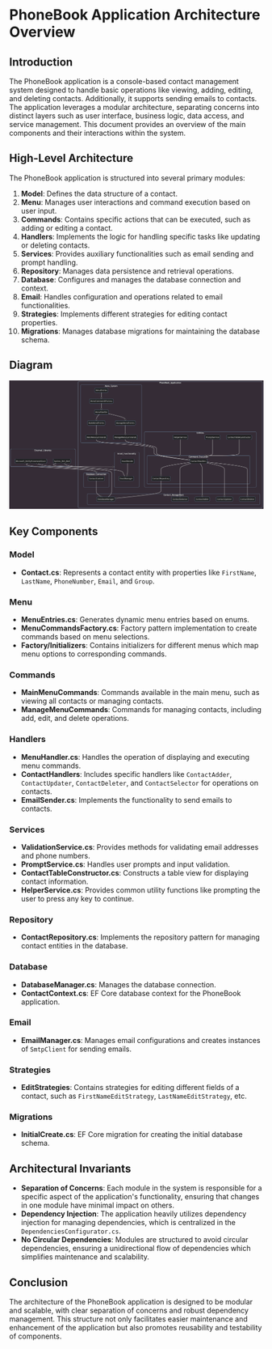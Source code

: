 # PhoneBook Application Architecture Overview

## Introduction

The PhoneBook application is a console-based contact management system designed to handle basic operations like viewing, adding, editing, and deleting contacts. Additionally, it supports sending emails to contacts. The application leverages a modular architecture, separating concerns into distinct layers such as user interface, business logic, data access, and service management. This document provides an overview of the main components and their interactions within the system.

## High-Level Architecture

The PhoneBook application is structured into several primary modules:

1. **Model**: Defines the data structure of a contact.
2. **Menu**: Manages user interactions and command execution based on user input.
3. **Commands**: Contains specific actions that can be executed, such as adding or editing a contact.
4. **Handlers**: Implements the logic for handling specific tasks like updating or deleting contacts.
5. **Services**: Provides auxiliary functionalities such as email sending and prompt handling.
6. **Repository**: Manages data persistence and retrieval operations.
7. **Database**: Configures and manages the database connection and context.
8. **Email**: Handles configuration and operations related to email functionalities.
9. **Strategies**: Implements different strategies for editing contact properties.
10. **Migrations**: Manages database migrations for maintaining the database schema.

## Diagram
![alt text](https://github.com/eddyfadeev/PhoneBook/blob/master/PhoneBook_diagram.png?raw=true)

## Key Components

### Model
- **Contact.cs**: Represents a contact entity with properties like `FirstName`, `LastName`, `PhoneNumber`, `Email`, and `Group`.

### Menu
- **MenuEntries.cs**: Generates dynamic menu entries based on enums.
- **MenuCommandsFactory.cs**: Factory pattern implementation to create commands based on menu selections.
- **Factory/Initializers**: Contains initializers for different menus which map menu options to corresponding commands.

### Commands
- **MainMenuCommands**: Commands available in the main menu, such as viewing all contacts or managing contacts.
- **ManageMenuCommands**: Commands for managing contacts, including add, edit, and delete operations.

### Handlers
- **MenuHandler.cs**: Handles the operation of displaying and executing menu commands.
- **ContactHandlers**: Includes specific handlers like `ContactAdder`, `ContactUpdater`, `ContactDeleter`, and `ContactSelector` for operations on contacts.
- **EmailSender.cs**: Implements the functionality to send emails to contacts.

### Services
- **ValidationService.cs**: Provides methods for validating email addresses and phone numbers.
- **PromptService.cs**: Handles user prompts and input validation.
- **ContactTableConstructor.cs**: Constructs a table view for displaying contact information.
- **HelperService.cs**: Provides common utility functions like prompting the user to press any key to continue.

### Repository
- **ContactRepository.cs**: Implements the repository pattern for managing contact entities in the database.

### Database
- **DatabaseManager.cs**: Manages the database connection.
- **ContactContext.cs**: EF Core database context for the PhoneBook application.

### Email
- **EmailManager.cs**: Manages email configurations and creates instances of `SmtpClient` for sending emails.

### Strategies
- **EditStrategies**: Contains strategies for editing different fields of a contact, such as `FirstNameEditStrategy`, `LastNameEditStrategy`, etc.

### Migrations
- **InitialCreate.cs**: EF Core migration for creating the initial database schema.

## Architectural Invariants

- **Separation of Concerns**: Each module in the system is responsible for a specific aspect of the application's functionality, ensuring that changes in one module have minimal impact on others.
- **Dependency Injection**: The application heavily utilizes dependency injection for managing dependencies, which is centralized in the `DependenciesConfigurator.cs`.
- **No Circular Dependencies**: Modules are structured to avoid circular dependencies, ensuring a unidirectional flow of dependencies which simplifies maintenance and scalability.

## Conclusion

The architecture of the PhoneBook application is designed to be modular and scalable, with clear separation of concerns and robust dependency management. This structure not only facilitates easier maintenance and enhancement of the application but also promotes reusability and testability of components.
